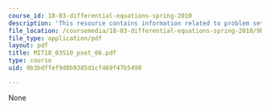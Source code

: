 ```yaml
---
course_id: 18-03-differential-equations-spring-2010
description: 'This resource contains information related to problem set 6. '
file_location: /coursemedia/18-03-differential-equations-spring-2010/9b3bdffef9d8b9385d1cf469f47b5490_MIT18_03S10_pset_06.pdf
file_type: application/pdf
layout: pdf
title: MIT18_03S10_pset_06.pdf
type: course
uid: 9b3bdffef9d8b9385d1cf469f47b5490

---
```

None